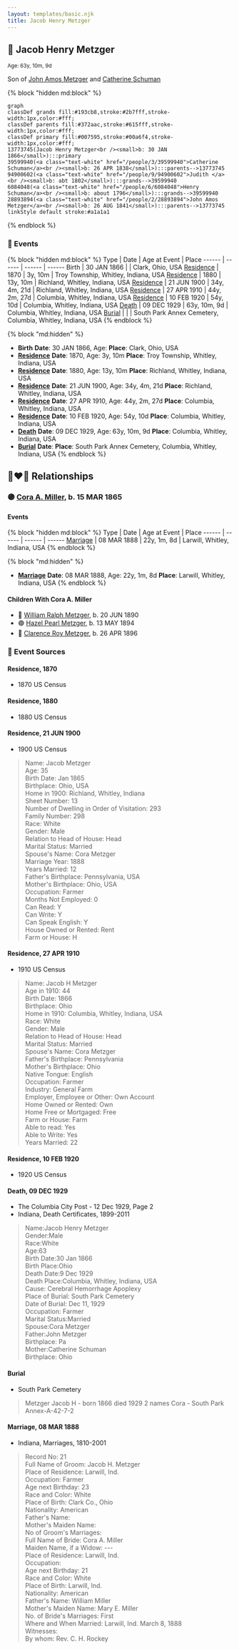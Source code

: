 ```yaml
---
layout: templates/basic.njk
title: Jacob Henry Metzger
---
```

## 🔵 Jacob Henry Metzger
<small>Age: 63y, 10m, 9d</small>

Son of [John Amos Metzger](/people/2/28893894) and [Catherine Schuman](/people/3/39599940)

{% block "hidden md:block" %}
```mermaid
graph
classDef grands fill:#193cb8,stroke:#2b7fff,stroke-width:1px,color:#fff;
classDef parents fill:#372aac,stroke:#615fff,stroke-width:1px,color:#fff;
classDef primary fill:#007595,stroke:#00a6f4,stroke-width:1px,color:#fff;
13773745(Jacob Henry Metzger<br /><small>b: 30 JAN 1866</small>):::primary
39599940(<a class="text-white" href="/people/3/39599940">Catherine Schuman</a><br /><small>b: 26 APR 1838</small>):::parents-->13773745
94900602(<a class="text-white" href="/people/9/94900602">Judith </a><br /><small>b: abt 1802</small>):::grands-->39599940
6084048(<a class="text-white" href="/people/6/6084048">Henry Schuman</a><br /><small>b: about 1796</small>):::grands-->39599940
28893894(<a class="text-white" href="/people/2/28893894">John Amos Metzger</a><br /><small>b: 26 AUG 1841</small>):::parents-->13773745
linkStyle default stroke:#a1a1a1
```
{% endblock %}

### 📆 Events

{% block "hidden md:block" %}
Type | Date | Age at Event | Place
------ | ------ | ------ | ------
Birth | 30 JAN 1866 |  | Clark, Ohio, USA
[Residence](#event-event-0) | 1870 | 3y, 10m | Troy Township, Whitley, Indiana, USA
[Residence](#event-event-1) | 1880 | 13y, 10m | Richland, Whitley, Indiana, USA
[Residence](#event-event-2) | 21 JUN 1900 | 34y, 4m, 21d | Richland, Whitley, Indiana, USA
[Residence](#event-event-3) | 27 APR 1910 | 44y, 2m, 27d | Columbia, Whitley, Indiana, USA
[Residence](#event-event-4) | 10 FEB 1920 | 54y, 10d | Columbia, Whitley, Indiana, USA
[Death](#event-event-8) | 09 DEC 1929 | 63y, 10m, 9d | Columbia, Whitley, Indiana, USA
[Burial](#event-event-9) |  |  | South Park Annex Cemetery, Columbia, Whitley, Indiana, USA
{% endblock %}

{% block "md:hidden" %}
- **Birth**
**Date**: 30 JAN 1866, Age:
**Place**: Clark, Ohio, USA
- **[Residence](#event-event-0)**
**Date**: 1870, Age: 3y, 10m
**Place**: Troy Township, Whitley, Indiana, USA
- **[Residence](#event-event-1)**
**Date**: 1880, Age: 13y, 10m
**Place**: Richland, Whitley, Indiana, USA
- **[Residence](#event-event-2)**
**Date**: 21 JUN 1900, Age: 34y, 4m, 21d
**Place**: Richland, Whitley, Indiana, USA
- **[Residence](#event-event-3)**
**Date**: 27 APR 1910, Age: 44y, 2m, 27d
**Place**: Columbia, Whitley, Indiana, USA
- **[Residence](#event-event-4)**
**Date**: 10 FEB 1920, Age: 54y, 10d
**Place**: Columbia, Whitley, Indiana, USA
- **[Death](#event-event-8)**
**Date**: 09 DEC 1929, Age: 63y, 10m, 9d
**Place**: Columbia, Whitley, Indiana, USA
- **[Burial](#event-event-9)**
**Date**:
**Place**: South Park Annex Cemetery, Columbia, Whitley, Indiana, USA
{% endblock %}

## 👩‍❤️‍👨 Relationships

### 🟣 [Cora A. Miller](/people/1/12053368), b. 15 MAR 1865

#### Events

{% block "hidden md:block" %}
Type | Date | Age at Event | Place
------ | ------ | ------ | ------
[Marriage](#event-family-0-event-0) | 08 MAR 1888 | 22y, 1m, 8d | Larwill, Whitley, Indiana, USA
{% endblock %}

{% block "md:hidden" %}
- **[Marriage](#event-family-0-event-0)**
**Date**: 08 MAR 1888, Age: 22y, 1m, 8d
**Place**: Larwill, Whitley, Indiana, USA
{% endblock %}

#### Children With Cora A. Miller
* 🔵 [William Ralph Metzger](/people/6/66898263), b. 20 JUN 1890
* 🟣 [Hazel Pearl Metzger](/people/3/32407695), b. 13 MAY 1894
* 🔵 [Clarence Roy Metzger](/people/6/64680964), b. 26 APR 1896
### 📰 Event Sources

#### <a id="event-event-0"></a> Residence, 1870
* 1870 US Census

#### <a id="event-event-1"></a> Residence, 1880
* 1880 US Census

#### <a id="event-event-2"></a> Residence, 21 JUN 1900
* 1900 US Census
>   
  > Name: Jacob Metzger  
  > Age: 35  
  > Birth Date: Jan 1865  
  > Birthplace: Ohio, USA  
  > Home in 1900: Richland, Whitley, Indiana  
  > Sheet Number: 13  
  > Number of Dwelling in Order of Visitation: 293  
  > Family Number: 298  
  > Race: White  
  > Gender: Male  
  > Relation to Head of House: Head  
  > Marital Status: Married  
  > Spouse's Name: Cora Metzger  
  > Marriage Year: 1888  
  > Years Married: 12  
  > Father's Birthplace: Pennsylvania, USA  
  > Mother's Birthplace: Ohio, USA  
  > Occupation: Farmer  
  > Months Not Employed: 0  
  > Can Read: Y  
  > Can Write: Y  
  > Can Speak English: Y  
  > House Owned or Rented: Rent  
  > Farm or House: H

#### <a id="event-event-3"></a> Residence, 27 APR 1910
* 1910 US Census
>   
  > Name: Jacob H Metzger  
  > Age in 1910: 44  
  > Birth Date: 1866  
  > Birthplace: Ohio  
  > Home in 1910: Columbia, Whitley, Indiana, USA  
  > Race: White  
  > Gender: Male  
  > Relation to Head of House: Head  
  > Marital Status: Married  
  > Spouse's Name: Cora Metzger  
  > Father's Birthplace: Pennsylvania  
  > Mother's Birthplace: Ohio  
  > Native Tongue: English  
  > Occupation: Farmer  
  > Industry: General Farm  
  > Employer, Employee or Other: Own Account  
  > Home Owned or Rented: Own  
  > Home Free or Mortgaged: Free  
  > Farm or House: Farm  
  > Able to read: Yes  
  > Able to Write: Yes  
  > Years Married: 22

#### <a id="event-event-4"></a> Residence, 10 FEB 1920
* 1920 US Census

#### <a id="event-event-8"></a> Death, 09 DEC 1929
* The Columbia City Post  - 12 Dec 1929, Page 2
* Indiana, Death Certificates, 1899-2011
>   
  > Name:Jacob Henry Metzger  
  > Gender:Male  
  > Race:White  
  > Age:63  
  > Birth Date:30 Jan 1866  
  > Birth Place:Ohio  
  > Death Date:9 Dec 1929  
  > Death Place:Columbia, Whitley, Indiana, USA  
  > Cause: Cerebral Hemorrhage Apoplexy  
  > Place of Burial: South Park Cemetery  
  > Date of Burial: Dec 11, 1929  
  > Occupation: Farmer  
  > Marital Status:Married  
  > Spouse:Cora Metzger  
  > Father:John Metzger  
  > Birthplace: Pa  
  > Mother:Catherine Schuman  
  > Birthplace: Ohio

#### <a id="event-event-9"></a> Burial
* South Park Cemetery
>   
  > Metzger Jacob H - born 1866 died 1929 2 names Cora - South Park Annex-A-42-7-2

#### <a id="event-family-0-event-0"></a> Marriage, 08 MAR 1888
* Indiana, Marriages, 1810-2001
>   
  > Record No: 21  
  > Full Name of Groom: Jacob H. Metzger  
  > Place of Residence: Larwill, Ind.  
  > Occupation: Farmer  
  > Age next Birthday: 23  
  > Race and Color: White  
  > Place of Birth: Clark Co., Ohio  
  > Nationality: American  
  > Father's Name:   
  > Mother's Maiden Name:   
  > No of Groom's Marriages:  
  > Full Name of Bride: Cora A. Miller  
  > Maiden Name, if a Widow: ---  
  > Place of Residence: Larwill, Ind.  
  > Occupation:  
  > Age next Birthday: 21   
  > Race and Color: White  
  > Place of Birth: Larwill, Ind.  
  > Nationality: American  
  > Father's Name: William Miller  
  > Mother's Maiden Name: Mary E. Miller  
  > No. of Bride's Marriages: First  
  > Where and When Married: Larwill, Ind. March 8, 1888  
  > Witnesses:   
  > By whom: Rev. C. H. Rockey